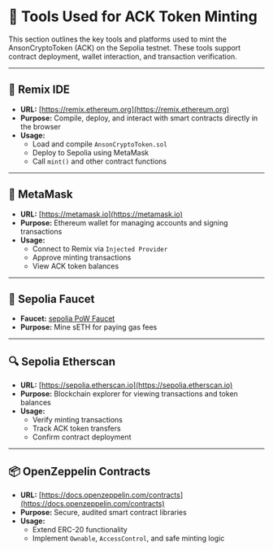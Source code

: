 # 🧰 Tools Used for ACK Token Minting

This section outlines the key tools and platforms used to mint the AnsonCryptoToken (ACK) on the Sepolia testnet. These tools support contract deployment, wallet interaction, and transaction verification.

---

## 🔧 Remix IDE

- **URL:** [https://remix.ethereum.org](https://remix.ethereum.org)
- **Purpose:** Compile, deploy, and interact with smart contracts directly in the browser
- **Usage:**
  - Load and compile `AnsonCryptoToken.sol`
  - Deploy to Sepolia using MetaMask
  - Call `mint()` and other contract functions

---

## 🦊 MetaMask

- **URL:** [https://metamask.io](https://metamask.io)
- **Purpose:** Ethereum wallet for managing accounts and signing transactions
- **Usage:**
  - Connect to Remix via `Injected Provider`
  - Approve minting transactions
  - View ACK token balances

---

## 🧪 Sepolia Faucet

- **Faucet:** [sepolia PoW Faucet](https://sepolia-faucet.pk910.de/?utm_source=ghost#/)
- **Purpose:** Mine sETH for paying gas fees

---

## 🔍 Sepolia Etherscan

- **URL:** [https://sepolia.etherscan.io](https://sepolia.etherscan.io)
- **Purpose:** Blockchain explorer for viewing transactions and token balances
- **Usage:**
  - Verify minting transactions
  - Track ACK token transfers
  - Confirm contract deployment

---

## 📦 OpenZeppelin Contracts

- **URL:** [https://docs.openzeppelin.com/contracts](https://docs.openzeppelin.com/contracts)
- **Purpose:** Secure, audited smart contract libraries
- **Usage:**
  - Extend ERC-20 functionality
  - Implement `Ownable`, `AccessControl`, and safe minting logic

